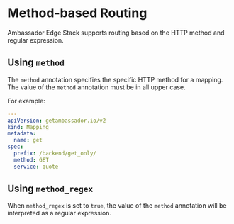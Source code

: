 # Method-based Routing

Ambassador Edge Stack supports routing based on the HTTP method and regular expression.

## Using `method`

The `method` annotation specifies the specific HTTP method for a mapping. The value of the `method` annotation must be in all upper case.

For example:

```yaml
---
apiVersion: getambassador.io/v2
kind: Mapping
metadata:
  name: get
spec:
  prefix: /backend/get_only/
  method: GET
  service: quote
```

## Using `method_regex`

When `method_regex` is set to `true`, the value of the `method` annotation will be interpreted as a regular expression.
